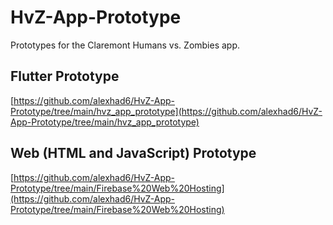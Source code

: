 # HvZ-App-Prototype
Prototypes for the Claremont Humans vs. Zombies app.

## Flutter Prototype
[https://github.com/alexhad6/HvZ-App-Prototype/tree/main/hvz_app_prototype](https://github.com/alexhad6/HvZ-App-Prototype/tree/main/hvz_app_prototype)

## Web (HTML and JavaScript) Prototype
[https://github.com/alexhad6/HvZ-App-Prototype/tree/main/Firebase%20Web%20Hosting](https://github.com/alexhad6/HvZ-App-Prototype/tree/main/Firebase%20Web%20Hosting)
